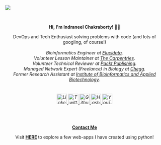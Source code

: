 ![](https://komarev.com/ghpvc/?username=ineelhere&color=red) <div class="container">
  <br>
  <p align='center'>
    <strong> Hi, I'm Indraneel Chakraborty! 👨‍💻 </strong>
  </p>
  <p align='center'>DevOps and Tech Enthusiast solving problems with code (and lots of googling, of course!) <br>
    <br>
    <i>
      Bioinformatics Engineer at <a href="https://elucidata.io/" target="_blank">Elucidata</a>. <br>
      Volunteer Lesson Maintainer at <a href="https://carpentries.org/" target="_blank">The Carpentries</a>. <br>
      Volunteer Technical Reviewer at <a href="https://www.packtpub.com/" target="_blank">Packt Publishing</a>. <br>
      Managed Network Expert (Freelance) in Biology at <a href="https://www.chegg.com/" target="_blank">Chegg</a>. <br>
      Former Research Assistant at <a href="https://www.ibab.ac.in/" target="_blank">Institute of Bioinformatics and Applied Biotechnology</a>. <br>
    </i>
  </p>
  <h6 class="jumbotron-heading" align='center'>
    <br>
    <!-- <p align="center"><a href="https://www.coursera.org/account/accomplishments/specialization/certificate/XS836E7PPVZD" target="_blank"><img src="https://images.credly.com/images/75a78e9d-9a9b-4b62-906d-8a48017e2afe/Google_Certs_DA.png" alt="GDAPC" width="200" height="200"></a><br><br> Recently completed the Google Data Analytics Professional Certificate on Coursera </p><br><br>  -->
    <a href="https://www.linkedin.com/in/indraneelchakraborty/" target="_blank">
      <img src="https://static-exp1.licdn.com/sc/h/al2o9zrvru7aqj8e1x2rzsrca" alt="Linkedin" width="32" height="32">
    </a>
    <a href="https://sites.google.com/view/indraneelchakraborty" target="_blank">
<!--       <img width="32" height="32" src="https://lh3.googleusercontent.com/mjVS_Izc6fGAvuaT0v--gb2so5mZvAbI5EUMUB41cWB7tpy81trBCR8rIlj8NoKgPzDWGN-Hs97NlW0T9W57YJ5z9A8QQWwXUYa_Zg=h120" alt="Google Sites"> -->
    </a>
    <a href="https://twitter.com/ineelhere" target="_blank">
      <img src="https://abs.twimg.com/favicons/twitter.ico" alt="Twitter" width="32" height="32">
    </a>    
    <a href="https://github.com/ineelhere" target="_blank">
      <img width="32" height="32" src="https://github.com/fluidicon.png" alt="Github">
    </a>
     <a href="https://indraneel.hashnode.dev/" target="_blank">
      <img width="32" height="32" src="https://cdn.hashnode.com/res/hashnode/image/upload/v1611902473383/CDyAuTy75.png" alt="Hashnode">
    </a>
    <a href="https://www.youtube.com/channel/UCbIMzl7rOj0FkamVf_aBM8w" target="_blank">
      <img src="https://www.youtube.com/s/desktop/28b67e7f/img/favicon_48.png" alt="YouTube" width="32" height="32">
    </a>
  </h6>
  <br>
  <p align=center>
    <a href="https://docs.google.com/forms/d/e/1FAIpQLSeZuuBTcglrHmKFfTwZ66HdHVYKge6kJ3cAtSCdF7e_8NMypg/viewform" class="btn btn-outline-success" target="_blank">
      <strong>Contact Me</strong>
    </a>
  </p>
</div>
</section>
</main>
<p align='center'> Visit <strong>
    <a href="[[https://share.streamlit.io/ineelhere/ineelhere/main/ineelhere.py](https://ineelhere.streamlitapp.com/)](https://ineelhere.streamlitapp.com/)" target="_blank">HERE</a>
  </strong> to explore a few web-apps I have created using python! </p>
<!-- <p align="center"><img src="https://github-readme-stats.vercel.app/api?username=ineelhere&show_icons=true&theme=algolia" width = 390px alt="indraneel-chakraborty"></p> -->
